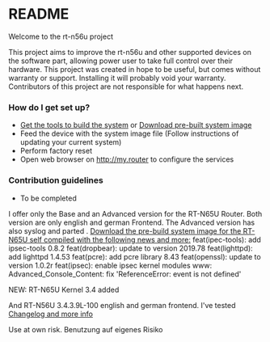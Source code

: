 # README #

Welcome to the rt-n56u project

This project aims to improve the rt-n56u and other supported devices on the software part, allowing power user to take full control over their hardware.
This project was created in hope to be useful, but comes without warranty or support. Installing it will probably void your warranty. 
Contributors of this project are not responsible for what happens next.

### How do I get set up? ###

* [Get the tools to build the system](https://bitbucket.org/padavan/rt-n56u/wiki/EN/HowToMakeFirmware) or [Download pre-built system image](https://bitbucket.org/padavan/rt-n56u/downloads)
* Feed the device with the system image file (Follow instructions of updating your current system)
* Perform factory reset
* Open web browser on http://my.router to configure the services

### Contribution guidelines ###

* To be completed

I offer only the Base and an Advanced version for the RT-N65U Router. Both version are only english and german Frontend.
The Advanced version has also syslog and parted
.
[Download the pre-build system image for the RT-N65U self compiled with the following news and more:](https://bitbucket.org/dirkp78/update/downloads/)
feat(ipec-tools): add ipsec-tools 0.8.2
feat(dropbear): update to version 2019.78
feat(lighttpd): add lighttpd 1.4.53
feat(pcre): add pcre library 8.43
feat(openssl): update to version 1.0.2r
feat(ipsec): enable ipsec kernel modules
www: Advanced_Console_Content: fix 'ReferenceError: event is not defined'

NEW: RT-N65U Kernel 3.4 added

And RT-N56U 3.4.3.9L-100 english and german frontend. I've tested
[Changelog and more info](https://github.com/Linaro1985/padavan-ng/compare/v3.4.3.9-100L...master) 

Use at own risk. Benutzung auf eigenes Risiko